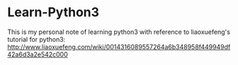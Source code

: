 # Learn-Python3

This is my personal note of learning python3 with reference to liaoxuefeng's tutorial for python3:
http://www.liaoxuefeng.com/wiki/0014316089557264a6b348958f449949df42a6d3a2e542c000
